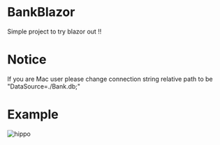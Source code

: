 # BankBlazor
Simple project to try blazor out !!

# Notice
If you are Mac user please change connection string relative path to be "DataSource=./Bank.db;"

# Example
![hippo](https://media3.giphy.com/media/aUovxH8Vf9qDu/giphy.gif)
